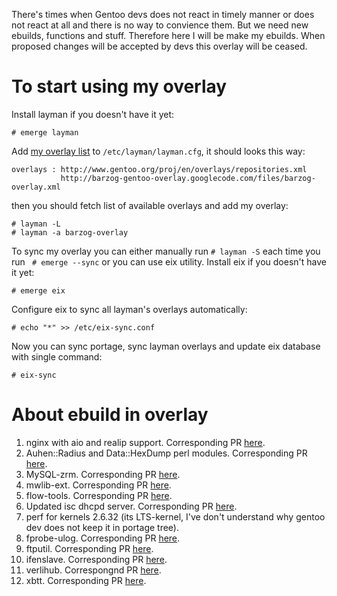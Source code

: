There's times when Gentoo devs does not react in timely manner or does not react at all and there is no way to convience them. But we need new ebuilds, functions and stuff. Therefore here I will be make my ebuilds. When proposed changes will be accepted by devs this overlay will be ceased.

# To start using my overlay #

Install layman if you doesn't have it yet:
```
# emerge layman
```
Add [my overlay list](http://barzog-gentoo-overlay.googlecode.com/files/barzog-overlay.xml) to `/etc/layman/layman.cfg`, it should looks this way:
```
overlays : http://www.gentoo.org/proj/en/overlays/repositories.xml
           http://barzog-gentoo-overlay.googlecode.com/files/barzog-overlay.xml
```
then you should fetch list of available overlays and add my overlay:
```
# layman -L 
# layman -a barzog-overlay
```
To sync my overlay you can either manually run ` # layman -S ` each time you run ` # emerge --sync` or you can use eix utility.
Install eix if you doesn't have it yet:
```
# emerge eix
```
Configure eix to sync all layman's overlays automatically:
```
# echo "*" >> /etc/eix-sync.conf
```
Now you can sync portage, sync layman overlays and update eix database with single command:
```
# eix-sync
```

# About ebuild in overlay #
  1. nginx with aio and realip support. Corresponding PR [here](http://bugs.gentoo.org/show_bug.cgi?id=300619).
  1. Auhen::Radius and Data::HexDump perl modules. Corresponding PR [here](http://bugs.gentoo.org/show_bug.cgi?id=252131).
  1. MySQL-zrm. Corresponding PR [here](http://bugs.gentoo.org/show_bug.cgi?id=164850).
  1. mwlib-ext. Corresponding PR [here](http://bugs.gentoo.org/show_bug.cgi?id=294168).
  1. flow-tools. Corresponding PR [here](http://bugs.gentoo.org/show_bug.cgi?id=347591).
  1. Updated isc dhcpd server. Corresponding PR [here](http://bugs.gentoo.org/show_bug.cgi?id=295637).
  1. perf for kernels 2.6.32 (its LTS-kernel, I've don't understand why gentoo dev does not keep it in portage tree).
  1. fprobe-ulog. Corresponding PR [here](http://bugs.gentoo.org/show_bug.cgi?id=150563).
  1. ftputil. Corresponding PR [here](http://bugs.gentoo.org/show_bug.cgi?id=318853).
  1. ifenslave. Corresponding PR [here](http://bugs.gentoo.org/show_bug.cgi?id=345741).
  1. verlihub. Correspongnd PR [here](http://bugs.gentoo.org/show_bug.cgi?id=60564).
  1. xbtt. Corresponding PR [here](http://bugs.gentoo.org/show_bug.cgi?id=324447).